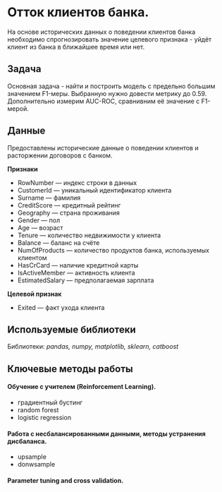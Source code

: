 # Отток клиентов банка.
На основе исторических данных о поведении клиентов банка необходимо спрогнозировать значение целевого признака - уйдёт клиент из банка в ближайшее время или нет.

## Задача
Основная задача - найти и построить модель с предельно большим значением F1-меры. Выбранную нужно довести метрику до 0.59.
Дополнительно измерим AUC-ROC, сравнивним её значение с F1-мерой.

## Данные
Предоставлены исторические данные о поведении клиентов и расторжении договоров с банком.

**Признаки**
 - RowNumber — индекс строки в данных
 - CustomerId — уникальный идентификатор клиента
 - Surname — фамилия
 - CreditScore — кредитный рейтинг
 - Geography — страна проживания
 - Gender — пол
 - Age — возраст
 - Tenure — количество недвижимости у клиента
 - Balance — баланс на счёте
 - NumOfProducts — количество продуктов банка, используемых клиентом
 - HasCrCard — наличие кредитной карты
 - IsActiveMember — активность клиента
 - EstimatedSalary — предполагаемая зарплата
 
**Целевой признак**
 - Exited — факт ухода клиента

## Используемые библиотеки
Библиотеки: *pandas, numpy, matplotlib, sklearn, catboost*

## Ключевые методы работы

#### Обучение с учителем (Reinforcement Learning). 
 - градиентный бустинг
 - random forest
 - logistic regression

#### Работа с несбалансированными данными, методы устранения дисбаланса.
 - upsample 
 - donwsample
 
#### Parameter tuning and cross validation.